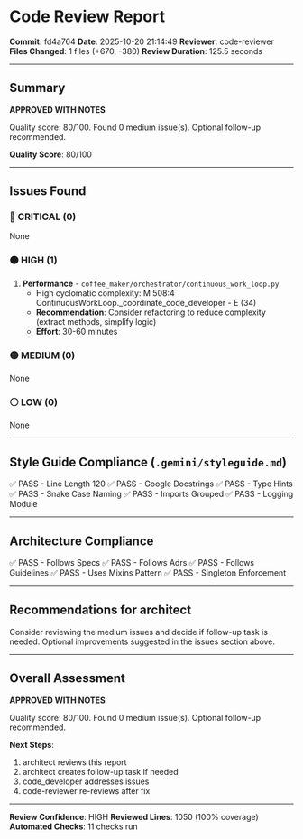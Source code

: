 # Code Review Report

**Commit**: fd4a764
**Date**: 2025-10-20 21:14:49
**Reviewer**: code-reviewer
**Files Changed**: 1 files (+670, -380)
**Review Duration**: 125.5 seconds

---

## Summary

**APPROVED WITH NOTES**

Quality score: 80/100. Found 0 medium issue(s). Optional follow-up recommended.

**Quality Score**: 80/100

---

## Issues Found

### 🔴 CRITICAL (0)

None

### 🟠 HIGH (1)

1. **Performance** - `coffee_maker/orchestrator/continuous_work_loop.py`
   - High cyclomatic complexity: M 508:4 ContinuousWorkLoop._coordinate_code_developer - E (34)
   - **Recommendation**: Consider refactoring to reduce complexity (extract methods, simplify logic)
   - **Effort**: 30-60 minutes

### 🟡 MEDIUM (0)

None

### ⚪ LOW (0)

None

---

## Style Guide Compliance (`.gemini/styleguide.md`)

✅ PASS - Line Length 120
✅ PASS - Google Docstrings
✅ PASS - Type Hints
✅ PASS - Snake Case Naming
✅ PASS - Imports Grouped
✅ PASS - Logging Module

---

## Architecture Compliance

✅ PASS - Follows Specs
✅ PASS - Follows Adrs
✅ PASS - Follows Guidelines
✅ PASS - Uses Mixins Pattern
✅ PASS - Singleton Enforcement

---

## Recommendations for architect


Consider reviewing the medium issues and decide if follow-up task is needed.
Optional improvements suggested in the issues section above.

---

## Overall Assessment

**APPROVED WITH NOTES**

Quality score: 80/100. Found 0 medium issue(s). Optional follow-up recommended.

**Next Steps**:
1. architect reviews this report
2. architect creates follow-up task if needed
3. code_developer addresses issues
4. code-reviewer re-reviews after fix

---

**Review Confidence**: HIGH
**Reviewed Lines**: 1050 (100% coverage)
**Automated Checks**: 11 checks run
